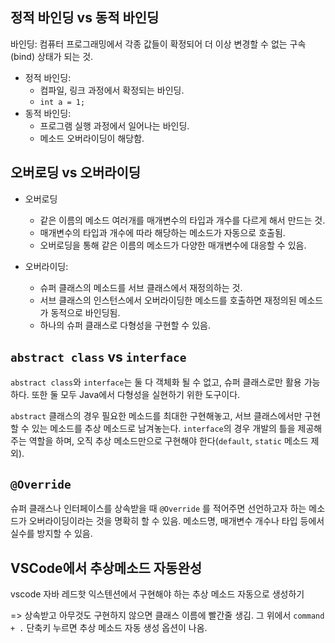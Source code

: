 ## 정적 바인딩 vs 동적 바인딩

바인딩: 컴퓨터 프로그래밍에서 각종 값들이 확정되어 더 이상 변경할 수 없는 구속(bind) 상태가 되는 것.

- 정적 바인딩:
  - 컴파일, 링크 과정에서 확정되는 바인딩.
  - `int a = 1;`
- 동적 바인딩:
  - 프로그램 실행 과정에서 일어나는 바인딩.
  - 메소드 오버라이딩이 해당함.

## 오버로딩 vs 오버라이딩

- 오버로딩

  - 같은 이름의 메소드 여러개를 매개변수의 타입과 개수를 다르게 해서 만드는 것.
  - 매개변수의 타입과 개수에 따라 해당하는 메소드가 자동으로 호출됨.
  - 오버로딩을 통해 같은 이름의 메소드가 다양한 매개변수에 대응할 수 있음.

- 오버라이딩:
  - 슈퍼 클래스의 메소드를 서브 클래스에서 재정의하는 것.
  - 서브 클래스의 인스턴스에서 오버라이딩한 메소드를 호출하면 재정의된 메소드가 동적으로 바인딩됨.
  - 하나의 슈퍼 클래스로 다형성을 구현할 수 있음.

## `abstract class` vs `interface`

`abstract class`와 `interface`는 둘 다 객체화 될 수 없고, 슈퍼 클래스로만 활용 가능하다. 또한 둘 모두 Java에서 다형성을 실현하기 위한 도구이다.

`abstract` 클래스의 경우 필요한 메소드를 최대한 구현해놓고, 서브 클래스에서만 구현할 수 있는 메소드를 추상 메소드로 남겨놓는다. `interface`의 경우 개발의 틀을 제공해주는 역할을 하며, 오직 추상 메소드만으로 구현해야 한다(`default`, `static` 메소드 제외).

## `@Override`

슈퍼 클래스나 인터페이스를 상속받을 때 `@Override` 를 적어주면 선언하고자 하는 메소드가 오버라이딩이라는 것을 명확히 할 수 있음. 메소드명, 매개변수 개수나 타입 등에서 실수를 방지할 수 있음.

## VSCode에서 추상메소드 자동완성

vscode 자바 레드핫 익스텐션에서 구현해야 하는 추상 메소드 자동으로 생성하기

=> 상속받고 아무것도 구현하지 않으면 클래스 이름에 빨간줄 생김. 그 위에서 `command + .` 단축키 누르면 추상 메소드 자동 생성 옵션이 나옴.
